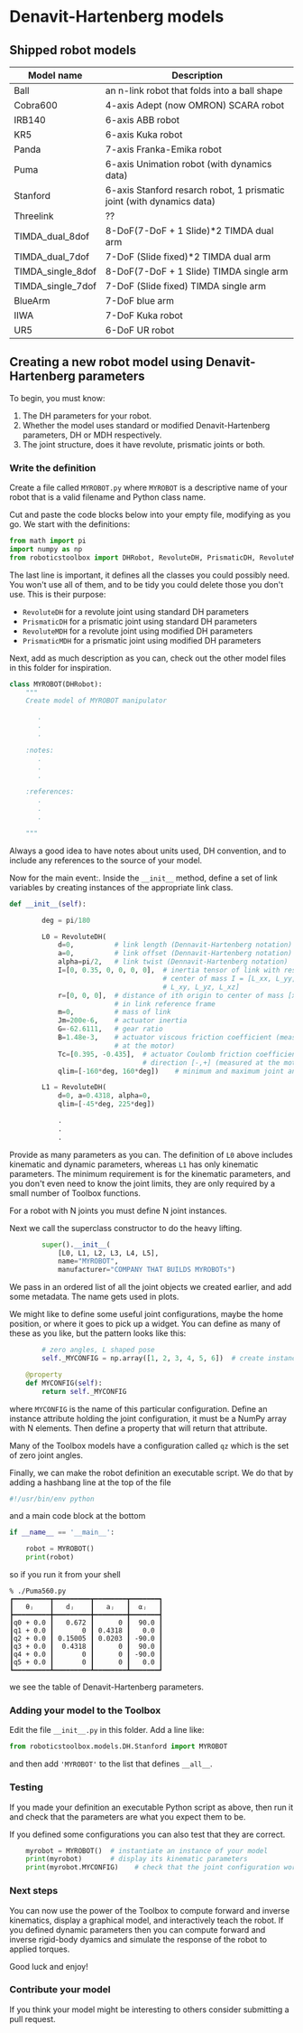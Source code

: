 # Denavit-Hartenberg models

## Shipped robot models

| Model name | Description |
| ---        | ---         |
| Ball       | an n-link robot that folds into a ball shape |
| Cobra600   | 4-axis Adept (now OMRON) SCARA robot |
| IRB140  | 6-axis ABB robot |
| KR5  | 6-axis Kuka robot |
| Panda | 7-axis Franka-Emika robot |
| Puma | 6-axis Unimation robot (with dynamics data) |
| Stanford | 6-axis Stanford resarch robot, 1 prismatic joint (with dynamics data) |
| Threelink | ?? |
| TIMDA_dual_8dof | 8-DoF(7-DoF + 1 Slide)*2 TIMDA dual arm |
| TIMDA_dual_7dof | 7-DoF (Slide fixed)*2 TIMDA dual arm |
| TIMDA_single_8dof | 8-DoF(7-DoF + 1 Slide) TIMDA single arm |
| TIMDA_single_7dof | 7-DoF (Slide fixed) TIMDA single arm |
| BlueArm | 7-DoF blue arm|
| IIWA | 7-DoF Kuka robot|
| UR5 |  6-DoF UR robot|

## Creating a new robot model using Denavit-Hartenberg parameters

To begin, you must know:

1. The DH parameters for your robot.
2. Whether the model uses standard or modified Denavit-Hartenberg parameters, DH or MDH respectively.
3. The joint structure, does it have revolute, prismatic joints or both.


### Write the definition

Create a file called `MYROBOT.py` where `MYROBOT` is a descriptive name of your
robot that is a valid filename and Python class name.

Cut and paste the code blocks below into your empty file, modifying as you go.  We start with the definitions:


```python
from math import pi
import numpy as np
from roboticstoolbox import DHRobot, RevoluteDH, PrismaticDH, RevoluteMDH, PrismaticMDH
```

The last line is important, it defines all the classes you could possibly
need.  You won't use all of them, and to be tidy you could delete those you don't use.  This is their purpose:

* `RevoluteDH` for a revolute joint using standard DH parameters
* `PrismaticDH` for a prismatic joint using standard DH parameters
* `RevoluteMDH` for a revolute joint using modified DH parameters
* `PrismaticMDH` for a prismatic joint using modified DH parameters

Next, add as much description as you can, check out the other model files in this
folder for inspiration.

```python
class MYROBOT(DHRobot):
    """
    Create model of MYROBOT manipulator

       .
       .
       .

    :notes:
       .
       .
       .

    :references:
       .
       .
       .     

    """
```

Always a good idea to have notes about units used, DH convention, and
to include any references to the source of your model.  

Now for the main event:.  Inside the `__init__` method, define a set of link variables by creating instances of the appropriate link class.

```python
def __init__(self):

        deg = pi/180

        L0 = RevoluteDH(
            d=0,          # link length (Dennavit-Hartenberg notation)
            a=0,          # link offset (Dennavit-Hartenberg notation)
            alpha=pi/2,   # link twist (Dennavit-Hartenberg notation)
            I=[0, 0.35, 0, 0, 0, 0],  # inertia tensor of link with respect to
                                      # center of mass I = [L_xx, L_yy, L_zz,
                                      # L_xy, L_yz, L_xz]
            r=[0, 0, 0],  # distance of ith origin to center of mass [x,y,z]
                          # in link reference frame
            m=0,          # mass of link
            Jm=200e-6,    # actuator inertia
            G=-62.6111,   # gear ratio
            B=1.48e-3,    # actuator viscous friction coefficient (measured
                          # at the motor)
            Tc=[0.395, -0.435],  # actuator Coulomb friction coefficient for
                                 # direction [-,+] (measured at the motor)
            qlim=[-160*deg, 160*deg])    # minimum and maximum joint angle

        L1 = RevoluteDH(
            d=0, a=0.4318, alpha=0,
            qlim=[-45*deg, 225*deg])

            .
            .
            .   

```

Provide as many parameters as you can.  The definition of `L0` above includes
kinematic and dynamic parameters, whereas `L1` has only kinematic parameters.
The minimum requirement is for the kinematic parameters, and you don't even need
to know the joint limits, they are only required by a small number of Toolbox
functions.

For a robot with N joints you must define N joint instances.

Next we call the superclass constructor to do the heavy lifting.

```python
        super().__init__(
            [L0, L1, L2, L3, L4, L5],
            name="MYROBOT",
            manufacturer="COMPANY THAT BUILDS MYROBOTs")
```

We pass in an ordered list of all the joint objects we created earlier, and add 
some metadata.  The name gets used in plots.

We might like to define some useful joint configurations, maybe the home position, or where it goes to pick up a widget.  You can 
define as many of these as you like, but the pattern looks like this:

```python
        # zero angles, L shaped pose
        self._MYCONFIG = np.array([1, 2, 3, 4, 5, 6])  # create instance attribute

    @property
    def MYCONFIG(self):
        return self._MYCONFIG

```
where `MYCONFIG` is the name of this particular configuration. Define an instance attribute holding the joint configuration, it must be a
NumPy array with N elements.  Then define a property that will return that attribute.

Many of the
Toolbox models have a configuration called `qz` which is the set of zero
joint angles.

Finally, we can make the robot definition an executable script.  We do that by adding a hashbang line at the top of the file

```python
#!/usr/bin/env python
```

and a main code block at the bottom

```python
if __name__ == '__main__':

    robot = MYROBOT()
    print(robot)
```

so if you run it from your shell

```
% ./Puma560.py 
┏━━━━━━━━━┳━━━━━━━━━┳━━━━━━━━┳━━━━━━━┓
┃   θⱼ    ┃   dⱼ    ┃   aⱼ   ┃  ⍺ⱼ   ┃
┣━━━━━━━━━╋━━━━━━━━━╋━━━━━━━━╋━━━━━━━┫
┃q0 + 0.0 ┃   0.672 ┃      0 ┃  90.0 ┃
┃q1 + 0.0 ┃       0 ┃ 0.4318 ┃   0.0 ┃
┃q2 + 0.0 ┃ 0.15005 ┃ 0.0203 ┃ -90.0 ┃
┃q3 + 0.0 ┃  0.4318 ┃      0 ┃  90.0 ┃
┃q4 + 0.0 ┃       0 ┃      0 ┃ -90.0 ┃
┃q5 + 0.0 ┃       0 ┃      0 ┃   0.0 ┃
┗━━━━━━━━━┻━━━━━━━━━┻━━━━━━━━┻━━━━━━━┛
```

we see the table of Denavit-Hartenberg parameters.

### Adding your model to the Toolbox

Edit the file `__init__.py` in this folder.  Add a line like:

```python
from roboticstoolbox.models.DH.Stanford import MYROBOT
```

and then add `'MYROBOT'` to the list that defines `__all__`.

### Testing

If you made your definition an executable Python script as above, then run it
and check that the parameters are what you expect them to be.

If you defined some configurations you can also test that they are correct.

```python
    myrobot = MYROBOT()  # instantiate an instance of your model
    print(myrobot)       # display its kinematic parameters
    print(myrobot.MYCONFIG)    # check that the joint configuration works
```

### Next steps

You can now use the power of the Toolbox to compute forward and inverse
kinematics, display a graphical model, and interactively teach the robot.
If you defined dynamic parameters then you can compute forward and inverse
rigid-body dyamics and simulate the response of the robot to applied torques.

Good luck and enjoy!

### Contribute your model

If you think your model might be interesting to others consider submitting a pull request.
